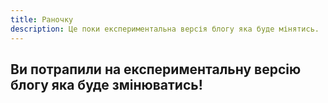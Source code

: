 ```yaml
---
title: Раночку
description: Це поки експериментальна версія блогу яка буде мінятись.
---
```


## Ви потрапили на експериментальну версію блогу яка буде змінюватись! 
